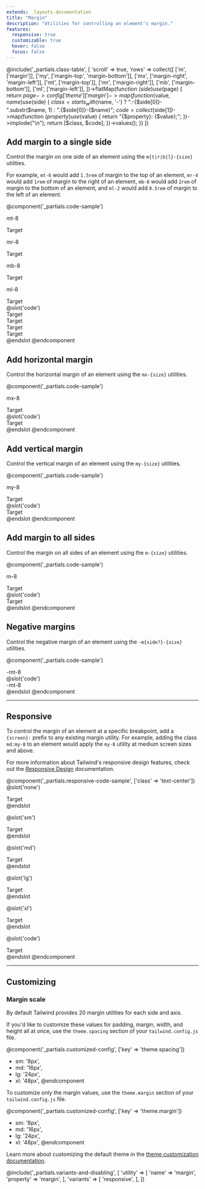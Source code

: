 ```yaml
---
extends: _layouts.documentation
title: "Margin"
description: "Utilities for controlling an element's margin."
features:
  responsive: true
  customizable: true
  hover: false
  focus: false
---
```


@include('_partials.class-table', [
  'scroll' => true,
  'rows' => collect([
    ['m', ['margin']],
    ['my', ['margin-top', 'margin-bottom']],
    ['mx', ['margin-right', 'margin-left']],
    ['mt', ['margin-top']],
    ['mr', ['margin-right']],
    ['mb', ['margin-bottom']],
    ['ml', ['margin-left']],
  ])->flatMap(function ($side) use ($page) {
    return $page->config['theme']['margin']->map(function ($value, $name) use ($side) {
      $class = starts_with($name, '-')
        ? ".-{$side[0]}-".substr($name, 1)
        : ".{$side[0]}-{$name}";
      $code = collect($side[1])->map(function ($property) use ($value) {
        return "{$property}: {$value};";
      })->implode("\n");
      return [$class, $code];
    })->values();
  })
])

## Add margin to a single side

Control the margin on one side of an element using the `m{t|r|b|l}-{size}` utilities.

For example, `mt-6` would add `1.5rem` of margin to the top of an element, `mr-4` would add `1rem` of margin to the right of an element, `mb-8` would add `2rem` of margin to the bottom of an element, and `ml-2` would add `0.5rem` of margin to the left of an element.

@component('_partials.code-sample')
<div class="flex justify-around items-start">
  <div>
    <p class="text-center text-sm text-gray-600 mb-1">mt-8</p>
    <div class="flex bg-gray-400">
      <span class="mt-8 bg-yellow-200">Target</span>
    </div>
  </div>
  <div>
    <p class="text-center text-sm text-gray-600 mb-1">mr-8</p>
    <div class="flex bg-gray-400">
      <span class="mr-8 bg-yellow-200">Target</span>
    </div>
  </div>
  <div>
    <p class="text-center text-sm text-gray-600 mb-1">mb-8</p>
    <div class="flex bg-gray-400">
      <span class="mb-8 bg-yellow-200">Target</span>
    </div>
  </div>
  <div>
    <p class="text-center text-sm text-gray-600 mb-1">ml-8</p>
    <div class="flex bg-gray-400">
      <span class="ml-8 bg-yellow-200">Target</span>
    </div>
  </div>
</div>
@slot('code')
<div class="bg-gray-400"><span class="mt-8 bg-yellow-200">Target</span></div>
<div class="bg-gray-400"><span class="mr-8 bg-yellow-200">Target</span></div>
<div class="bg-gray-400"><span class="mb-8 bg-yellow-200">Target</span></div>
<div class="bg-gray-400"><span class="ml-8 bg-yellow-200">Target</span></div>
@endslot
@endcomponent

## Add horizontal margin

Control the horizontal margin of an element using the `mx-{size}` utilities.

@component('_partials.code-sample')
<div class="flex justify-around items-center">
  <div>
    <p class="text-center text-sm text-gray-600 mb-1">mx-8</p>
    <div class="flex bg-gray-400">
      <span class="mx-8 bg-yellow-200">Target</span>
    </div>
  </div>
</div>
@slot('code')
<div class="bg-gray-400"><span class="mx-8 bg-yellow-200">Target</span></div>
@endslot
@endcomponent

## Add vertical margin

Control the vertical margin of an element using the `my-{size}` utilities.

@component('_partials.code-sample')
<div class="flex justify-around items-center">
  <div>
    <p class="text-center text-sm text-gray-600 mb-1">my-8</p>
    <div class="flex bg-gray-400">
      <span class="my-8 bg-yellow-200">Target</span>
    </div>
  </div>
</div>
@slot('code')
<div class="bg-gray-400"><span class="my-8 bg-yellow-200">Target</span></div>
@endslot
@endcomponent

## Add margin to all sides

Control the margin on all sides of an element using the `m-{size}` utilities.

@component('_partials.code-sample')
<div class="flex justify-around items-center">
  <div>
    <p class="text-center text-sm text-gray-600 mb-1">m-8</p>
    <div class="flex bg-gray-400">
      <span class="m-8 bg-yellow-200">Target</span>
    </div>
  </div>
</div>
@slot('code')
<div class="bg-gray-400"><span class="m-8 bg-yellow-200">Target</span></div>
@endslot
@endcomponent

## Negative margins

Control the negative margin of an element using the `-m{side?}-{size}` utilities.

@component('_partials.code-sample')
<div class="flex justify-around items-center">
  <div>
    <div class="bg-gray-400 h-16 w-32"></div>
    <div class="bg-yellow-200 h-16 mx-auto -mt-8 w-24 flex items-center justify-center">
      -mt-8
    </div>
  </div>
</div>
@slot('code')
<div class="bg-gray-400 h-16 w-32"></div>
<div class="-mt-8 bg-yellow-200 mx-auto h-16 w-24 ...">
  -mt-8
</div>
@endslot
@endcomponent

---

## Responsive

To control the margin of an element at a specific breakpoint, add a `{screen}:` prefix to any existing margin utility. For example, adding the class `md:my-8` to an element would apply the `my-8` utility at medium screen sizes and above.

For more information about Tailwind's responsive design features, check out the [Responsive Design](/docs/responsive-design) documentation.

@component('_partials.responsive-code-sample', ['class' => 'text-center'])
@slot('none')
<div class="inline-block bg-gray-400">
  <div class="mt-8 bg-yellow-200">Target</div>
</div>
@endslot

@slot('sm')
<div class="inline-block bg-gray-400">
  <div class="mt-8 mr-6 bg-yellow-200">Target</div>
</div>
@endslot

@slot('md')
<div class="inline-block bg-gray-400">
  <div class="mt-8 mr-6 mb-4 bg-yellow-200">Target</div>
</div>
@endslot

@slot('lg')
<div class="inline-block bg-gray-400">
  <div class="mt-8 mr-8 mb-4 ml-2 bg-yellow-200">Target</div>
</div>
@endslot

@slot('xl')
<div class="inline-block bg-gray-400">
  <div class="m-0 bg-yellow-200">Target</div>
</div>
@endslot

@slot('code')
<div class="bg-gray-400 ...">
  <span class="none:mt-8 sm:mr-6 md:mb-4 lg:ml-2 xl:m-0 bg-yellow-200">Target</span>
</div>
@endslot
@endcomponent

---

## Customizing

### Margin scale

By default Tailwind provides 20 margin utilities for each side and axis.

If you'd like to customize these values for padding, margin, width, and height all at once, use the `theme.spacing` section of your `tailwind.config.js` file.

@component('_partials.customized-config', ['key' => 'theme.spacing'])
+ sm: '8px',
+ md: '16px',
+ lg: '24px',
+ xl: '48px',
@endcomponent

To customize only the margin values, use the `theme.margin` section of your `tailwind.config.js` file.

@component('_partials.customized-config', ['key' => 'theme.margin'])
+ sm: '8px',
+ md: '16px',
+ lg: '24px',
+ xl: '48px',
@endcomponent

Learn more about customizing the default theme in the [theme customization documentation](/docs/theme#customizing-the-default-theme).


@include('_partials.variants-and-disabling', [
    'utility' => [
        'name' => 'margin',
        'property' => 'margin',
    ],
    'variants' => [
        'responsive',
    ],
])
